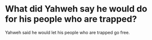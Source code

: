 # What did Yahweh say he would do for his people who are trapped?

Yahweh said he would let his people who are trapped go free.
